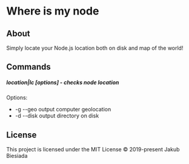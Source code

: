 # Where is my node

## About
Simply locate your Node.js location both on disk and map of the world!

## Commands
##### location|lc [options] - checks node location

Options:
- -g --geo    output computer geolocation
- -d --disk   output directory on disk

## License
This project is licensed under the MIT License © 2019-present Jakub Biesiada
